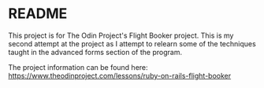 # README

This project is for The Odin Project's Flight Booker project.  This is my second attempt at the project as I attempt to relearn some of the techniques taught in the advanced forms section of the program.

The project information can be found here: https://www.theodinproject.com/lessons/ruby-on-rails-flight-booker